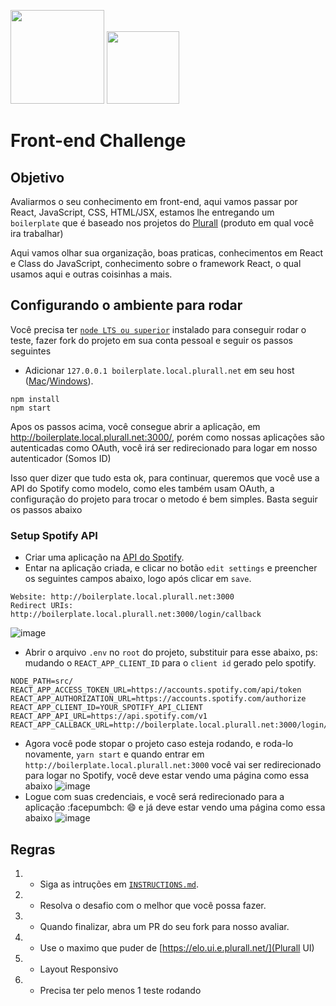 <img src="https://gitlab.com/sdk12/dms/viewer/video-player/uploads/7aea2a2436087e4ae1d1ec595837f7ce/image.png" width="150" /> <img src="https://gitlab.com/sdk12/dms/viewer/video-player/uploads/e56cb536325ee0e5d3abc645b2defc43/image.png" width="116" />

# Front-end Challenge

## Objetivo

Avaliarmos o seu conhecimento em front-end, aqui vamos passar por React, JavaScript, CSS, HTML/JSX, estamos lhe entregando um `boilerplate` que é baseado nos projetos do [Plurall](https://plurall.net) (produto em qual você ira trabalhar)

Aqui vamos olhar sua organização, boas praticas, conhecimentos em React e Class do JavaScript, conhecimento sobre o framework React, o qual usamos aqui e outras coisinhas a mais.

## Configurando o ambiente para rodar

Você precisa ter [`node LTS ou superior`](https://nodejs.org/en/) instalado para conseguir rodar o teste, fazer fork do projeto em sua conta pessoal e seguir os passos seguintes

- Adicionar `127.0.0.1 boilerplate.local.plurall.net` em seu host ([Mac](https://king.host/wiki/artigo/como-editar-o-arquivo-hosts-no-mac-os-x-apple/)/[Windows](https://king.host/wiki/artigo/como-editar-o-arquivo-hosts-no-windows/)).

```shell
npm install
npm start
```

Apos os passos acima, você consegue abrir a aplicação, em http://boilerplate.local.plurall.net:3000/, porém como nossas aplicações são autenticadas como OAuth, você irá ser redirecionado para logar em nosso autenticador (Somos ID)

Isso quer dizer que tudo esta ok, para continuar, queremos que você use a API do Spotify como modelo, como eles também usam OAuth, a configuração do projeto para trocar o metodo é bem simples. Basta seguir os passos abaixo

### Setup Spotify API

- Criar uma aplicação na [API do Spotify](https://developer.spotify.com/dashboard/applications).
- Entar na aplicação criada, e clicar no botão `edit settings` e preencher os seguintes campos abaixo, logo após clicar em `save`.

```
Website: http://boilerplate.local.plurall.net:3000
Redirect URIs: http://boilerplate.local.plurall.net:3000/login/callback
```

![image](https://gitlab.com/sdk12/dms/viewer/video-player/uploads/0c76031294bcc5d1d66f8f49d5d5959a/image.png)

- Abrir o arquivo `.env` no `root` do projeto, substituir para esse abaixo, ps: mudando o `REACT_APP_CLIENT_ID` para o `client id` gerado pelo spotify.

```shell
NODE_PATH=src/
REACT_APP_ACCESS_TOKEN_URL=https://accounts.spotify.com/api/token
REACT_APP_AUTHORIZATION_URL=https://accounts.spotify.com/authorize
REACT_APP_CLIENT_ID=YOUR_SPOTIFY_API_CLIENT
REACT_APP_API_URL=https://api.spotify.com/v1
REACT_APP_CALLBACK_URL=http://boilerplate.local.plurall.net:3000/login/callback
```

- Agora você pode stopar o projeto caso esteja rodando, e roda-lo novamente, `yarn start` e quando entrar em `http://boilerplate.local.plurall.net:3000` você vai ser redirecionado para logar no Spotify, você deve estar vendo uma página como essa abaixo ![image](https://gitlab.com/sdk12/dms/viewer/video-player/uploads/a079606592710189199c70e40047c305/image.png)
- Logue com suas credenciais, e você será redirecionado para a aplicação :facepumbch: :smile: e já deve estar vendo uma página como essa abaixo ![image](https://gitlab.com/sdk12/dms/viewer/video-player/uploads/08efbb5473901bed6407900720ce6582/image.png)

## Regras

1.  - Siga as intruções em [`INSTRUCTIONS.md`](/INSTRUCTIONS.md).
2.  - Resolva o desafio com o melhor que você possa fazer.
3.  - Quando finalizar, abra um PR do seu fork para nosso avaliar.
4.  - Use o maximo que puder de [https://elo.ui.e.plurall.net/](Plurall UI)
5.  - Layout Responsivo
6.  - Precisa ter pelo menos 1 teste rodando
